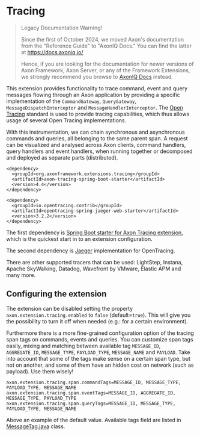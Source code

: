# Tracing

> Legacy Documentation Warning!
>
> Since the first of October 2024, we moved Axon's documentation from the "Reference Guide" to "AxonIQ Docs."
> You can find the latter at https://docs.axoniq.io/
>
> Hence, if you are looking for the documentation for newer versions of Axon Framework, Axon Server, or any of the Framework Extensions, we strongly recommend you browse to [AxonIQ Docs](https://docs.axoniq.io/) instead.

This extension provides functionality to trace command, event and query messages flowing through an Axon application by providing a specific implementation of the `CommandGateway`, `QueryGateway`, `MessageDispatchInterceptor` and `MessageHandlerInterceptor`. The [Open Tracing](https://opentracing.io/) standard is used to provide tracing capabilities, which thus allows usage of several Open Tracing implementations.

With this instrumentation, we can chain synchronous and asynchronous commands and queries, all belonging to the same parent span. A request can be visualized and analysed across Axon clients, command handlers, query handlers and event handlers, when running together or decomposed and deployed as separate parts \(distributed\).

```text
<dependency>
  <groupId>org.axonframework.extensions.tracing</groupId>
  <artifactId>axon-tracing-spring-boot-starter</artifactId>
  <version>4.4</version>
</dependency>

<dependency>
  <groupId>io.opentracing.contrib</groupId>
  <artifactId>opentracing-spring-jaeger-web-starter</artifactId>
  <version>3.2.2</version>
</dependency>
```

The first dependency is [Spring Boot starter for Axon Tracing extension](../axon-framework/modules.md#axon-tracing-spring-boot-starter), which is the quickest start in to an extension configuration.

The second dependency is [Jaeger](https://www.jaegertracing.io/) implementation for OpenTracing.

There are other supported tracers that can be used: LightStep, Instana, Apache SkyWalking, Datadog, Wavefront by VMware, Elastic APM and many more.

## Configuring the extension
The extension can be disabled setting the property `axon.extension.tracing.enabled` to `false` (default=`true`). This will give you the possibility to turn it off when needed (e.g.: for a certain environment).

Furthermore there is a more fine-grained configuration option of the tracing span tags on commands, events and queries.  You can customize span tags easily, mixing and matching between available tag `MESSAGE_ID`, `AGGREGATE_ID`, `MESSAGE_TYPE`, `PAYLOAD_TYPE`, `MESSAGE_NAME` and `PAYLOAD`. Take into account that some of the tags make sense on a certain span type, but not on another, and some of them have an hidden cost on network (such as payload). Use them wisely!
```
axon.extension.tracing.span.commandTags=MESSAGE_ID, MESSAGE_TYPE, PAYLOAD_TYPE, MESSAGE_NAME
axon.extension.tracing.span.eventTags=MESSAGE_ID, AGGREGATE_ID, MESSAGE_TYPE, PAYLOAD_TYPE
axon.extension.tracing.span.queryTags=MESSAGE_ID, MESSAGE_TYPE, PAYLOAD_TYPE, MESSAGE_NAME
```

Above an example of the default value.
Available tags field are listed in [MessageTag.java](https://github.com/AxonFramework/extension-tracing/blob/master/tracing/src/main/java/org/axonframework/extensions/tracing/MessageTag.java) class.
